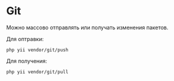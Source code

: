 Git
===

Можно массово отправлять или получать изменения пакетов.

Для оптравки:

```
php yii vendor/git/push
```

Для получения:

```
php yii vendor/git/pull
```
